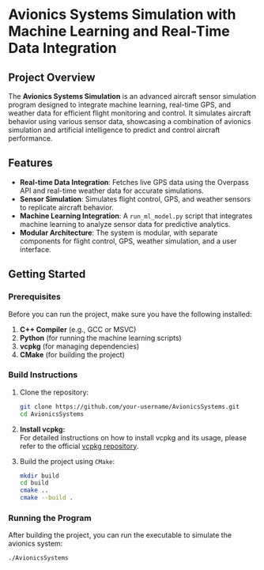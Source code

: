 # Avionics Systems Simulation with Machine Learning and Real-Time Data Integration

## Project Overview

The **Avionics Systems Simulation** is an advanced aircraft sensor simulation program designed to integrate machine learning, real-time GPS, and weather data for efficient flight monitoring and control. It simulates aircraft behavior using various sensor data, showcasing a combination of avionics simulation and artificial intelligence to predict and control aircraft performance.

## Features

- **Real-time Data Integration**: Fetches live GPS data using the Overpass API and real-time weather data for accurate simulations.
- **Sensor Simulation**: Simulates flight control, GPS, and weather sensors to replicate aircraft behavior.
- **Machine Learning Integration**: A `run_ml_model.py` script that integrates machine learning to analyze sensor data for predictive analytics.
- **Modular Architecture**: The system is modular, with separate components for flight control, GPS, weather simulation, and a user interface.

## Getting Started

### Prerequisites

Before you can run the project, make sure you have the following installed:

1. **C++ Compiler** (e.g., GCC or MSVC)
2. **Python** (for running the machine learning scripts)
3. **vcpkg** (for managing dependencies)
4. **CMake** (for building the project)

### Build Instructions

1. Clone the repository:

    ```bash
    git clone https://github.com/your-username/AvionicsSystems.git
    cd AvionicsSystems
    ```

2. **Install vcpkg:**  
   For detailed instructions on how to install vcpkg and its usage, please refer to the official [vcpkg repository](https://github.com/microsoft/vcpkg).

3. Build the project using `CMake`:

    ```bash
    mkdir build
    cd build
    cmake ..
    cmake --build .
    ```

### Running the Program

After building the project, you can run the executable to simulate the avionics system:

```bash
./AvionicsSystems
